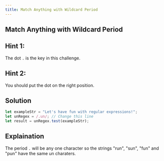 ```yaml
---
title: Match Anything with Wildcard Period
---
```

## Match Anything with Wildcard Period
<!-- The article goes here, in GitHub-flavored Markdown. Feel free to add YouTube videos, images, and CodePen/JSBin embeds  -->

## Hint 1:
The dot `.` is the key in this challenge.

## Hint 2:
You should put the dot on the right position.

## Solution
```javascript
let exampleStr = "Let's have fun with regular expressions!";
let unRegex = /.un/; // Change this line
let result = unRegex.test(exampleStr);
```
## Explaination
The period `.` will be any one character so the strings "run", "sun", "fun" and "pun" have the same un charaters.
